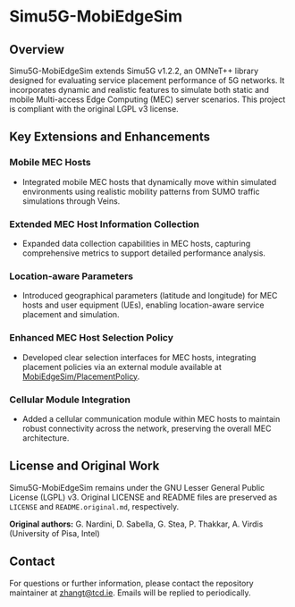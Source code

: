 # Simu5G-MobiEdgeSim

## Overview

Simu5G-MobiEdgeSim extends Simu5G v1.2.2, an OMNeT++ library designed for evaluating service placement performance of 5G networks. It incorporates dynamic and realistic features to simulate both static and mobile Multi-access Edge Computing (MEC) server scenarios. This project is compliant with the original LGPL v3 license.

## Key Extensions and Enhancements

### Mobile MEC Hosts

- Integrated mobile MEC hosts that dynamically move within simulated environments using realistic mobility patterns from SUMO traffic simulations through Veins.

### Extended MEC Host Information Collection

- Expanded data collection capabilities in MEC hosts, capturing comprehensive metrics to support detailed performance analysis.

### Location-aware Parameters

- Introduced geographical parameters (latitude and longitude) for MEC hosts and user equipment (UEs), enabling location-aware service placement and simulation.

### Enhanced MEC Host Selection Policy

- Developed clear selection interfaces for MEC hosts, integrating placement policies via an external module available at [MobiEdgeSim/PlacementPolicy](https://github.com/MobiEdgeSim/PlacementPolicy).

### Cellular Module Integration

- Added a cellular communication module within MEC hosts to maintain robust connectivity across the network, preserving the overall MEC architecture.


## License and Original Work

Simu5G-MobiEdgeSim remains under the GNU Lesser General Public License (LGPL) v3. Original LICENSE and README files are preserved as `LICENSE` and `README.original.md`, respectively.

**Original authors:** G. Nardini, D. Sabella, G. Stea, P. Thakkar, A. Virdis (University of Pisa, Intel)

## Contact

For questions or further information, please contact the repository maintainer at [zhangt@tcd.ie](mailto:zhangt@tcd.ie). Emails will be replied to periodically.